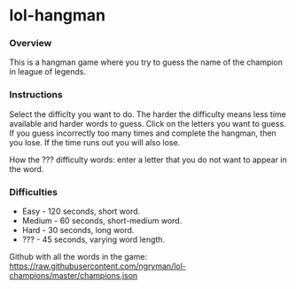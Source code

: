 # lol-hangman
### Overview
This is a hangman game where you try to guess the name of the champion in league of legends.

### Instructions
Select the difficlty you want to do. The harder the difficulty means less time available and harder words to guess. Click on the letters you want to guess. If you guess incorrectly too many times and complete the hangman, then you lose. If the time runs out you will also lose.

How the ??? difficulty words: enter a letter that you do not want to appear in the word.

### Difficulties
- Easy - 120 seconds, short word.
- Medium - 60 seconds, short-medium word.
- Hard - 30 seconds, long word.
- ??? - 45 seconds, varying word length.



Github with all the words in the game: https://raw.githubusercontent.com/ngryman/lol-champions/master/champions.json